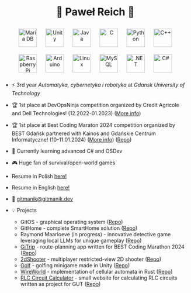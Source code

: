 # <div align="center">🐢 Paweł Reich 🦆</div>  
<div align="center">  
<a href="https://mariadb.org/" target="_blank"><img style="margin: 10px" src="https://profilinator.rishav.dev/skills-assets/mariadb.png" alt="Maria DB" height="50" /></a>  
<a href="https://unity.com/" target="_blank"><img style="margin: 10px" src="https://profilinator.rishav.dev/skills-assets/unity.png" alt="Unity" height="50" /></a>  
<a href="https://www.java.com/" target="_blank"><img style="margin: 10px" src="https://profilinator.rishav.dev/skills-assets/java-original-wordmark.svg" alt="Java" height="50" /></a>  
<a href="https://www.cprogramming.com/" target="_blank"><img style="margin: 10px" src="https://profilinator.rishav.dev/skills-assets/c-original.svg" alt="C" height="50" /></a>  
<a href="https://www.python.org/" target="_blank"><img style="margin: 10px" src="https://profilinator.rishav.dev/skills-assets/python-original.svg" alt="Python" height="50" /></a>  
<a href="https://www.cplusplus.com/" target="_blank"><img style="margin: 10px" src="https://profilinator.rishav.dev/skills-assets/cplusplus-original.svg" alt="C++" height="50" /></a>  
<a href="https://www.raspberrypi.org/" target="_blank"><img style="margin: 10px" src="https://profilinator.rishav.dev/skills-assets/raspberrypi.png" alt="Raspberry Pi" height="50" /></a>  
<a href="https://www.arduino.cc/" target="_blank"><img style="margin: 10px" src="https://profilinator.rishav.dev/skills-assets/arduino.png" alt="Arduino" height="50" /></a>  
<a href="https://www.linux.org/" target="_blank"><img style="margin: 10px" src="https://profilinator.rishav.dev/skills-assets/linux-original.svg" alt="Linux" height="50" /></a>  
<a href="https://www.mysql.com/" target="_blank"><img style="margin: 10px" src="https://profilinator.rishav.dev/skills-assets/mysql-original-wordmark.svg" alt="MySQL" height="50" /></a>  
<a href="https://dotnet.microsoft.com/download/dotnet-framework" target="_blank"><img style="margin: 10px" src="https://profilinator.rishav.dev/skills-assets/dot-net-original-wordmark.svg" alt=".NET" height="50" /></a>  
<a href="https://docs.microsoft.com/en-us/dotnet/csharp/" target="_blank"><img style="margin: 10px" src="https://profilinator.rishav.dev/skills-assets/csharp-original.svg" alt="C#" height="50" /></a>  
</div>  

- ⚡ 3rd year <i>Automatyka, cybernetyka i robotyka</i> at <i>Gdansk University of Technology</i>  
  
- 🏆 1st place at DevOpsNinja competition organized by Credit Agricole and Dell Technologies! (12.2022-01.2023) ([More info](https://web.archive.org/web/20230108000250/https://devopsninjakonkurs.pl/))

- 🏆 1st place at Best Coding Maraton 2024 competition organized by BEST Gdańsk partnered with Kainos and Gdańskie Centrum Informatyczne! (10-11.01.2024) ([More info](https://bestcodingmarathon.pl/)) ([Repo](https://github.com/Gitmanik/hackathon2024/))

- 🌱 Currently learning advanced C# and OSDev  
  

- 🎮 Huge fan of survival/open-world games   

- Resume in Polish <a href="https://gitmanik.dev/cv.pdf" target="_blank"> here!</a>

- Resume in English <a href="https://gitmanik.dev/cv_eng.pdf" target="_blank"> here!</a>

- 📧 gitmanik@gitmanik.dev  

- 💡 Projects
  * GitOS - graphical operating system ([Repo](https://github.com/Gitmanik/GitOS))
  * GitHome - complete SmartHome solution ([Repo](https://github.com/Gitmanik/GitHome))
  * Raymond Maarloeve (in progress) - innovative detective game leveraging local LLMs for unique gameplay ([Repo](https://github.com/Gitmanik/RaymondMaarloeve))
  * [GiTrip](https://logger.gitmanik.dev:2510/gitrip) - route-planning app written for BEST Coding Marathon 2024 ([Repo](https://github.com/Gitmanik/GiTrip))
  * [2dShooter](https://gitmanik.dev/2ds) - multiplayer restricted-view 2D shooter ([Repo](https://github.com/Gitmanik/2dshooter))
  * [Golf](https://gitmanik.dev/golf) - golfing minigame made in Unity ([Repo](https://github.com/Gitmanik/golf))
  * [WireWorld](https://gitmanik.dev/wireworld) - implementation of cellular automata in Rust ([Repo](https://github.com/Gitmanik/WireWorld))
  * [RLC Circuit Calculator](https://gitmanik.github.io/rlc-circuit-calculator/) - small website for calculating RLC circuits written as project for GUT ([Repo](https://github.com/Gitmanik/rlc-circuit-calculator))
